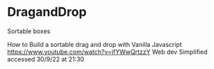 # DragandDrop
Sortable boxes


How to Build a sortable drag and drop with Vanilla Javascript
https://www.youtube.com/watch?v=jfYWwQrtzzY
Web dev Simplified
accessed 30/9/22 at 21:30

